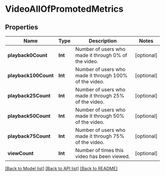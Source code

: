 # VideoAllOfPromotedMetrics

## Properties
Name | Type | Description | Notes
------------ | ------------- | ------------- | -------------
**playback0Count** | **Int** | Number of users who made it through 0% of the video. | [optional] 
**playback100Count** | **Int** | Number of users who made it through 100% of the video. | [optional] 
**playback25Count** | **Int** | Number of users who made it through 25% of the video. | [optional] 
**playback50Count** | **Int** | Number of users who made it through 50% of the video. | [optional] 
**playback75Count** | **Int** | Number of users who made it through 75% of the video. | [optional] 
**viewCount** | **Int** | Number of times this video has been viewed. | [optional] 

[[Back to Model list]](../README.md#documentation-for-models) [[Back to API list]](../README.md#documentation-for-api-endpoints) [[Back to README]](../README.md)


